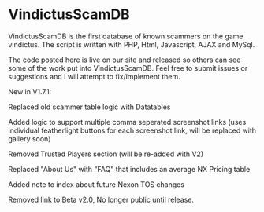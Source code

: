 # VindictusScamDB
VindictusScamDB is the first database of known scammers on the game vindictus. The script is written with PHP, Html, Javascript, AJAX and MySql.

The code posted here is live on our site and released so others can see some of the work put into VindictusScamDB. Feel free to submit issues or suggestions and I will attempt to fix/implement them.

New in V1.7.1:

Replaced old scammer table logic with Datatables

Added logic to support multiple comma seperated screenshot links (uses individual featherlight buttons for each screenshot link, will be replaced with gallery soon)

Removed Trusted Players section (will be re-added with V2)

Replaced "About Us" with "FAQ" that includes an average NX Pricing table

Added note to index about future Nexon TOS changes

Removed link to Beta v2.0, No longer public until release.
